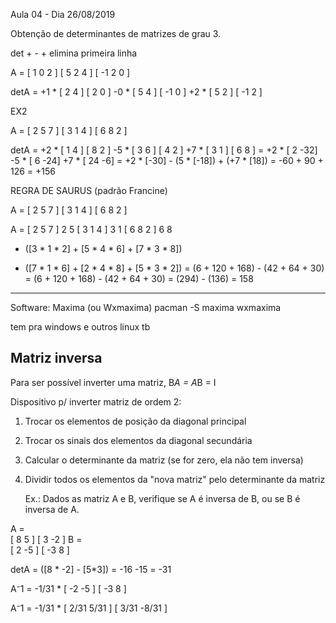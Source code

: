 Aula 04 - Dia 26/08/2019

Obtenção de determinantes de matrizes de grau 3.

det  + - +
elimina primeira linha

A = 
[  1  0  2 ]
[  5  2  4 ]
[ -1  2  0 ]


detA = 
       +1 * [  2  4 ]
            [  2  0 ]
       -0 * [  5  4 ]
            [ -1  0 ]
       +2 * [  5  2 ]
            [ -1  2 ]
           

EX2

A = 
[  2  5  7 ]
[  3  1  4 ]
[  6  8  2 ]

detA = 
       +2 * [  1  4 ]
            [  8  2 ]
       -5 * [  3  6 ]
            [  4  2 ]
       +7 * [  3  1 ]
            [  6  8 ]
=      +2 * [  2 -32]
       -5 * [  6 -24]
       +7 * [  24 -6]
=      +2 * [-30] - (5 * [-18]) + (+7 * [18])
=      -60 + 90 + 126 
=      +156



REGRA DE SAURUS (padrão Francine)


A = 
[  2  5  7 ]
[  3  1  4 ]
[  6  8  2 ]

A = 
[  2  5  7 ]  2  5
[  3  1  4 ]  3  1
[  6  8  2 ]  6  8

+ ([3 * 1 * 2] + [5 * 4 * 6] + [7 * 3 * 8])
- ([7 * 1 * 6] + [2 * 4 * 8] + [5 * 3 * 2])
= (6 + 120 + 168) - (42 + 64 + 30)
= (6 + 120 + 168) - (42 + 64 + 30)
= (294) - (136)
= 158


--------------------------------------------------------

Software: Maxima (ou Wxmaxima) 
pacman -S maxima wxmaxima

tem pra windows e outros linux tb

## Matriz inversa

Para ser possível inverter uma matriz, B*A = A*B = I

Dispositivo p/ inverter matriz de ordem 2:
1) Trocar os elementos de posição da diagonal principal
2) Trocar os sinais dos elementos da diagonal secundária
3) Calcular o determinante da matriz (se for zero, ela não tem inversa)
4) Dividir todos os elementos da "nova matriz" pelo determinante da matriz
   
   Ex.:
   Dados as matriz A e B, verifique se A é inversa de B, ou se B é inversa de A.

A =    
[  8   5 ]
[  3  -2 ]
B =    
[  2  -5 ]
[ -3   8 ]

detA = ([8 * -2] - [5*3]) = -16 -15 = -31

A⁻1 = -1/31  * 
[ -2  -5 ]
[ -3   8 ]

A⁻1 = -1/31  * 
[  2/31  5/31 ]
[  3/31 -8/31 ]